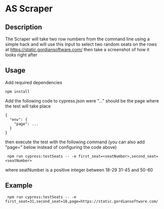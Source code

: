 # AS Scraper
## Description
The Scraper will take two row numbers from the command line using a simple hack and will use this input
to select two random seats on the rows at https://static.gordiansoftware.com/
then take a screenshot of how it looks right after

## Usage
Add required dependencies
```
npm install
```
Add the following code to cypress.json were "..." should be the page where the test will take place
```
{
  "env": {
    "page": ...
  }
}
```
then execute the test with the following command (you can also add "page=<urlString>" below instead of configuring the code above)

```
 npm run cypress:testSeats -- -e first_seat=<seatNumber>,second_seat=<seatNumber>
```
where seatNumber is a positive integer between 18-29 31-45 and 50-60

## Example
```
 npm run cypress:testSeats -- -e first_seat=31,second_seat=18,page=https://static.gordiansoftware.com/
```
